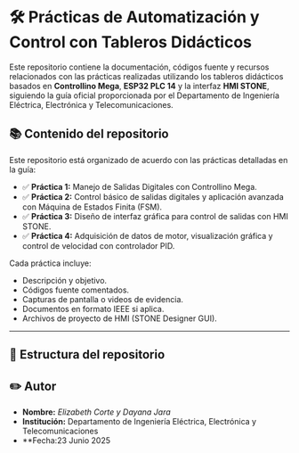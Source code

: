 # 🛠️ Prácticas de Automatización y Control con Tableros Didácticos

Este repositorio contiene la documentación, códigos fuente y recursos relacionados con las prácticas realizadas utilizando los tableros didácticos basados en **Controllino Mega**, **ESP32 PLC 14** y la interfaz **HMI STONE**, siguiendo la guía oficial proporcionada por el Departamento de Ingeniería Eléctrica, Electrónica y Telecomunicaciones.

## 📚 **Contenido del repositorio**

Este repositorio está organizado de acuerdo con las prácticas detalladas en la guía:

- ✅ **Práctica 1:** Manejo de Salidas Digitales con Controllino Mega.
- ✅ **Práctica 2:** Control básico de salidas digitales y aplicación avanzada con Máquina de Estados Finita (FSM).
- ✅ **Práctica 3:** Diseño de interfaz gráfica para control de salidas con HMI STONE.
- ✅ **Práctica 4:** Adquisición de datos de motor, visualización gráfica y control de velocidad con controlador PID.

Cada práctica incluye:
- Descripción y objetivo.
- Códigos fuente comentados.
- Capturas de pantalla o videos de evidencia.
- Documentos en formato IEEE si aplica.
- Archivos de proyecto de HMI (STONE Designer GUI).

---

## 📂 **Estructura del repositorio**


## ✏️ **Autor**

- **Nombre:** _Elizabeth Corte y Dayana Jara_
- **Institución:** Departamento de Ingeniería Eléctrica, Electrónica y Telecomunicaciones
- **Fecha:23 Junio 2025

